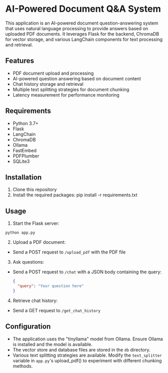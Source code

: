 # AI-Powered Document Q&A System

This application is an AI-powered document question-answering system that uses natural language processing to provide answers based on uploaded PDF documents. It leverages Flask for the backend, ChromaDB for vector storage, and various LangChain components for text processing and retrieval.

## Features

- PDF document upload and processing
- AI-powered question answering based on document content
- Chat history storage and retrieval
- Multiple text splitting strategies for document chunking
- Latency measurement for performance monitoring

## Requirements

- Python 3.7+
- Flask
- LangChain
- ChromaDB
- Ollama
- FastEmbed
- PDFPlumber
- SQLite3

## Installation

1. Clone this repository
2. Install the required packages:
pip install -r requirements.txt

## Usage

1. Start the Flask server:
```
python app.py
```
2. Upload a PDF document:
- Send a POST request to `/upload_pdf` with the PDF file

3. Ask questions:
- Send a POST request to `/chat` with a JSON body containing the query:
  ```json
  {
    "query": "Your question here"
  }
  ```

4. Retrieve chat history:
- Send a GET request to `/get_chat_history`

## Configuration

- The application uses the "tinyllama" model from Ollama. Ensure Ollama is installed and the model is available.
- The vector store and database files are stored in the `db` directory.
- Various text splitting strategies are available. Modify the `text_splitter` variable in `app.py`'s upload_pdf() to experiment with different chunking methods.